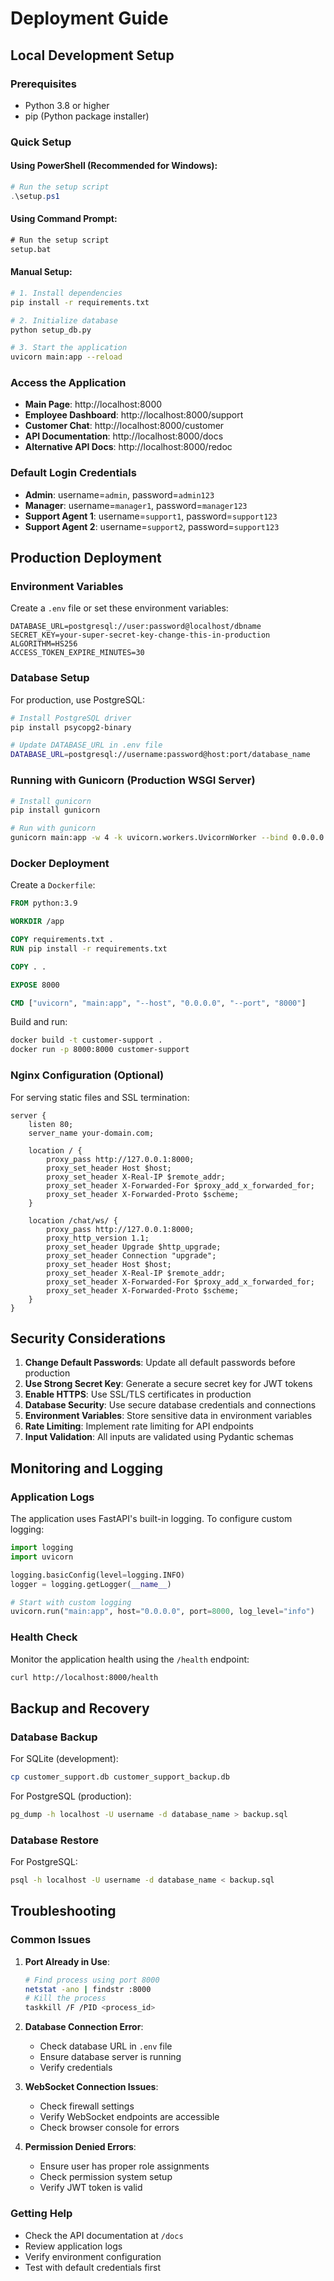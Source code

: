 # Deployment Guide

## Local Development Setup

### Prerequisites
- Python 3.8 or higher
- pip (Python package installer)

### Quick Setup

#### Using PowerShell (Recommended for Windows):
```powershell
# Run the setup script
.\setup.ps1
```

#### Using Command Prompt:
```cmd
# Run the setup script
setup.bat
```

#### Manual Setup:
```bash
# 1. Install dependencies
pip install -r requirements.txt

# 2. Initialize database
python setup_db.py

# 3. Start the application
uvicorn main:app --reload
```

### Access the Application
- **Main Page**: http://localhost:8000
- **Employee Dashboard**: http://localhost:8000/support
- **Customer Chat**: http://localhost:8000/customer
- **API Documentation**: http://localhost:8000/docs
- **Alternative API Docs**: http://localhost:8000/redoc

### Default Login Credentials
- **Admin**: username=`admin`, password=`admin123`
- **Manager**: username=`manager1`, password=`manager123`
- **Support Agent 1**: username=`support1`, password=`support123`
- **Support Agent 2**: username=`support2`, password=`support123`

## Production Deployment

### Environment Variables
Create a `.env` file or set these environment variables:

```env
DATABASE_URL=postgresql://user:password@localhost/dbname
SECRET_KEY=your-super-secret-key-change-this-in-production
ALGORITHM=HS256
ACCESS_TOKEN_EXPIRE_MINUTES=30
```

### Database Setup
For production, use PostgreSQL:

```bash
# Install PostgreSQL driver
pip install psycopg2-binary

# Update DATABASE_URL in .env file
DATABASE_URL=postgresql://username:password@host:port/database_name
```

### Running with Gunicorn (Production WSGI Server)
```bash
# Install gunicorn
pip install gunicorn

# Run with gunicorn
gunicorn main:app -w 4 -k uvicorn.workers.UvicornWorker --bind 0.0.0.0:8000
```

### Docker Deployment
Create a `Dockerfile`:

```dockerfile
FROM python:3.9

WORKDIR /app

COPY requirements.txt .
RUN pip install -r requirements.txt

COPY . .

EXPOSE 8000

CMD ["uvicorn", "main:app", "--host", "0.0.0.0", "--port", "8000"]
```

Build and run:
```bash
docker build -t customer-support .
docker run -p 8000:8000 customer-support
```

### Nginx Configuration (Optional)
For serving static files and SSL termination:

```nginx
server {
    listen 80;
    server_name your-domain.com;

    location / {
        proxy_pass http://127.0.0.1:8000;
        proxy_set_header Host $host;
        proxy_set_header X-Real-IP $remote_addr;
        proxy_set_header X-Forwarded-For $proxy_add_x_forwarded_for;
        proxy_set_header X-Forwarded-Proto $scheme;
    }

    location /chat/ws/ {
        proxy_pass http://127.0.0.1:8000;
        proxy_http_version 1.1;
        proxy_set_header Upgrade $http_upgrade;
        proxy_set_header Connection "upgrade";
        proxy_set_header Host $host;
        proxy_set_header X-Real-IP $remote_addr;
        proxy_set_header X-Forwarded-For $proxy_add_x_forwarded_for;
        proxy_set_header X-Forwarded-Proto $scheme;
    }
}
```

## Security Considerations

1. **Change Default Passwords**: Update all default passwords before production
2. **Use Strong Secret Key**: Generate a secure secret key for JWT tokens
3. **Enable HTTPS**: Use SSL/TLS certificates in production
4. **Database Security**: Use secure database credentials and connections
5. **Environment Variables**: Store sensitive data in environment variables
6. **Rate Limiting**: Implement rate limiting for API endpoints
7. **Input Validation**: All inputs are validated using Pydantic schemas

## Monitoring and Logging

### Application Logs
The application uses FastAPI's built-in logging. To configure custom logging:

```python
import logging
import uvicorn

logging.basicConfig(level=logging.INFO)
logger = logging.getLogger(__name__)

# Start with custom logging
uvicorn.run("main:app", host="0.0.0.0", port=8000, log_level="info")
```

### Health Check
Monitor the application health using the `/health` endpoint:
```bash
curl http://localhost:8000/health
```

## Backup and Recovery

### Database Backup
For SQLite (development):
```bash
cp customer_support.db customer_support_backup.db
```

For PostgreSQL (production):
```bash
pg_dump -h localhost -U username -d database_name > backup.sql
```

### Database Restore
For PostgreSQL:
```bash
psql -h localhost -U username -d database_name < backup.sql
```

## Troubleshooting

### Common Issues

1. **Port Already in Use**:
   ```bash
   # Find process using port 8000
   netstat -ano | findstr :8000
   # Kill the process
   taskkill /F /PID <process_id>
   ```

2. **Database Connection Error**:
   - Check database URL in `.env` file
   - Ensure database server is running
   - Verify credentials

3. **WebSocket Connection Issues**:
   - Check firewall settings
   - Verify WebSocket endpoints are accessible
   - Check browser console for errors

4. **Permission Denied Errors**:
   - Ensure user has proper role assignments
   - Check permission system setup
   - Verify JWT token is valid

### Getting Help
- Check the API documentation at `/docs`
- Review application logs
- Verify environment configuration
- Test with default credentials first
